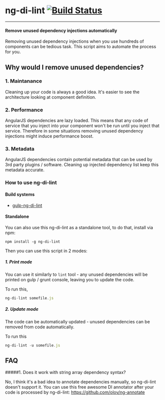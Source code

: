 # ng-di-lint [![Build Status](https://travis-ci.org/filso/ng-di-lint.svg?branch=master)](https://travis-ci.org/filso/ng-di-lint)

--------
#### Remove unused dependency injections automatically 

Removing unused dependency injections when you use hundreds of components can be tedious task. This script aims to automate the process for you.

## Why would I remove unused dependencies?

### 1. Maintanance

Cleaning up your code is always a good idea. It's easier to see the architecture looking at component definition. 

### 2. Performance

AngularJS dependencies are lazy loaded. This means that any code of service that
you inject into your component won't be run until you inject that service.
Therefore in some situations removing unused dependency injections might induce performance boost.

### 3. Metadata

AngularJS dependencies contain potential metadata that can be used by 3rd party plugins / software. Cleaning up
injected dependency list keep this metadata accurate.

### How to use ng-di-lint


#### Build systems

- [gulp-ng-di-lint](https://github.com/filso/gulp-ng-di-lint)

#### Standalone

You can also use this ng-di-lint as a standalone tool, to do that, install via npm:
```
npm install -g ng-di-lint
```

Then you can use this script in 2 modes:
##### 1. Print mode
You can use it similarly to `lint` tool - any unused dependencies will be printed on gulp / grunt console,
leaving you to update the code.

To run this, 
```javascript
ng-di-lint somefile.js
```

##### 2. Update mode
The code can be automatically updated - unused dependencies can be removed from code automatically.

To run this
```javascript
ng-di-lint -u somefile.js
```

FAQ
---------------
#####1. Does it work with string array dependency syntax?

No, I think it's a bad idea to annotate dependencies manually, so ng-di-lint doesn't support it. 
You can use this free awesome DI annotator after your code is processed by ng-di-lint: https://github.com/olov/ng-annotate